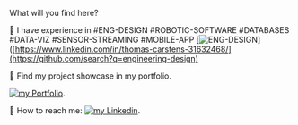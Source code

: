 
<!--
**ThomasCarstens/ThomasCarstens** is a ✨ _special_ ✨ repository because its `README.md` (this file) appears on your GitHub profile.

Here are some ideas to get you started:

- 🔭 I’m currently working on ...
- 🌱 I’m currently learning ...
- 👯 I’m looking to collaborate on ...
- 🤔 I’m looking for help with ...
- 💬 Ask me about ...
- 📫 How to reach me: ...
- 😄 Pronouns: ...
- ⚡ Fun fact: ...
-->
What will you find here?

🌱 I have experience in #ENG-DESIGN #ROBOTIC-SOFTWARE #DATABASES #DATA-VIZ #SENSOR-STREAMING #MOBILE-APP
[![ENG-DESIGN](https://img.shields.io/badge/LinkedIn-0077B5?style=for-the-badge&logoColor=black "ENGINEERING DESIGN")]([https://www.linkedin.com/in/thomas-carstens-31632468/](https://github.com/search?q=engineering-design)



🔭 Find my project showcase in my portfolio.
<!-- [my online portfolio](https://thomascarstens.github.io).  -->
[![my Portfolio](https://img.shields.io/badge/website-000000?style=for-the-badge&logo=About.me&logoColor=white)]([https://www.linkedin.com/in/thomas-carstens-31632468/](https://thomascarstens.github.io)).

<!--      [![Thomas's github stats](https://github-readme-stats.vercel.app/api?username=ThomasCarstens)](https://github.com/anuraghazra/github-readme-stats) -->

💬 How to reach me: 
[![my Linkedin](https://img.shields.io/badge/LinkedIn-0077B5?style=for-the-badge&logo=linkedin&logoColor=white)](https://www.linkedin.com/in/thomas-carstens-31632468/).


<!-- BEGIN LATEST DOWNLOAD BUTTON -->
<!-- [![Download zip](https://custom-icon-badges.herokuapp.com/badge/-Download-green?style=for-the-badge&logo=download&logoColor=green "Data-viz")](https://github.com/DenverCoder1/readme-download-button-action/archive/1.0.1.zip) -->
<!-- END LATEST DOWNLOAD BUTTON -->
